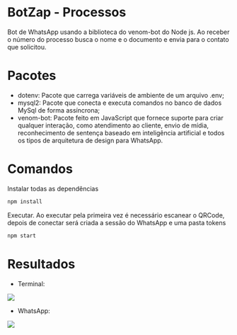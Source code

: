 # BotZap - Processos

Bot de WhatsApp usando a biblioteca do venom-bot do Node js. Ao receber o número do processo busca o nome e o documento e envia para o contato que solicitou.

# Pacotes

- dotenv: Pacote que carrega variáveis ​​de ambiente de um arquivo .env;
- mysql2: Pacote que conecta e executa comandos no banco de dados MySql de forma assíncrona;
- venom-bot: Pacote feito em JavaScript que fornece suporte para criar qualquer interação, como atendimento ao cliente, envio de mídia, reconhecimento de sentença baseado em inteligência artificial e todos os tipos de arquitetura de design para WhatsApp.

# Comandos

Instalar todas as dependências
```bash
npm install
```

Executar. Ao executar pela primeira vez é necessário escanear o QRCode, depois de conectar será criada a sessão do WhatsApp e uma pasta tokens
```bash
npm start
```

# Resultados

- Terminal:
<span>
    <img src="https://user-images.githubusercontent.com/85804895/233867815-231bb8c2-4c8f-4406-9a26-2d9630cb1df6.gif">
</span>

- WhatsApp:
<span>
    <img src="https://user-images.githubusercontent.com/85804895/233868058-55026864-191c-423a-bedc-64a31f29bcb5.png">
</span>
